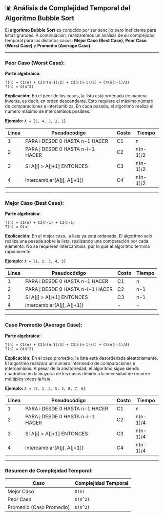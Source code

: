 ## 📊 Análisis de Complejidad Temporal del Algoritmo Bubble Sort

El **algoritmo Bubble Sort** es conocido por ser sencillo pero ineficiente para listas grandes. A continuación, realizaremos un análisis de su complejidad temporal para los distintos casos: **Mejor Caso (Best Case)**, **Peor Caso (Worst Case)** y **Promedio (Average Case)**.

---

### Peor Caso (Worst Case):

**Parte algebraica:**

```
T(n) = C1(n) + C2(n(n-1)/2) + C3(n(n-1)/2) + C4(n(n-1)/2)
T(n) = O(n^2)
```

**Explicación:**
En el peor de los casos, la lista está ordenada de manera inversa, es decir, en orden descendente. Esto requiere el máximo número de comparaciones e intercambios. En cada pasada, el algoritmo realiza el número máximo de intercambios posibles.

**Ejemplo:** `A = [5, 4, 3, 2, 1]`

| Línea | Pseudocódigo                               | Costo                 | Tiempo             |
|-------|--------------------------------------------|-----------------------|--------------------|
| 1     | PARA i DESDE 0 HASTA n-1 HACER             | C1                    | n                  |
| 2     | PARA j DESDE 0 HASTA n-i-1 HACER           | C2                    | n(n-1)/2           |
| 3     | SI A[j] > A[j+1] ENTONCES                  | C3                    | n(n-1)/2           |
| 4     | intercambiar(A[j], A[j+1])                 | C4                    | n(n-1)/2           |

---

### Mejor Caso (Best Case):

**Parte algebraica:**

```
T(n) = C1(n) + C2(n-1) + C3(n-1)
T(n) = O(n)
```

**Explicación:**
En el mejor caso, la lista ya está ordenada. El algoritmo solo realiza una pasada sobre la lista, realizando una comparación por cada elemento. No se requieren intercambios, por lo que el algoritmo termina rápidamente.

**Ejemplo:** `A = [1, 2, 3, 4, 5]`

| Línea | Pseudocódigo                               | Costo                 | Tiempo             |
|-------|--------------------------------------------|-----------------------|--------------------|
| 1     | PARA i DESDE 0 HASTA n-1 HACER             | C1                    | n                  |
| 2     | PARA j DESDE 0 HASTA n-i-1 HACER           | C2                    | n-1                |
| 3     | SI A[j] > A[j+1] ENTONCES                  | C3                    | n-1                |
| 4     | intercambiar(A[j], A[j+1])                 | -                     | -                  |

---

### Caso Promedio (Average Case):

**Parte algebraica:**

```
T(n) = C1(n) + C2(n(n-1)/4) + C3(n(n-1)/4) + C4(n(n-1)/4)
T(n) = O(n^2)
```

**Explicación:**
En el caso promedio, la lista está desordenada aleatoriamente. El algoritmo realizará un número intermedio de comparaciones e intercambios. A pesar de la aleatoriedad, el algoritmo sigue siendo cuadrático en la mayoría de los casos debido a la necesidad de recorrer múltiples veces la lista.

**Ejemplo:** `A = [3, 1, 4, 5, 2, 8, 7, 6]`

| Línea | Pseudocódigo                               | Costo                 | Tiempo             |
|-------|--------------------------------------------|-----------------------|--------------------|
| 1     | PARA i DESDE 0 HASTA n-1 HACER             | C1                    | n                  |
| 2     | PARA j DESDE 0 HASTA n-i-1 HACER           | C2                    | n(n-1)/4           |
| 3     | SI A[j] > A[j+1] ENTONCES                  | C3                    | n(n-1)/4           |
| 4     | intercambiar(A[j], A[j+1])                 | C4                    | n(n-1)/4           |

---

### Resumen de Complejidad Temporal:

| Caso               | Complejidad Temporal |
|--------------------|----------------------|
| Mejor Caso         | `O(n)`              |
| Peor Caso          | `O(n^2)`            |
| Promedio (Caso Promedio) | `O(n^2)`      |



